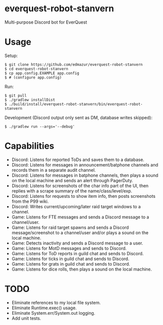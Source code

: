 # everquest-robot-stanvern
Multi-purpose Discord bot for EverQuest

# Usage

Setup:

```
$ git clone https://github.com/edmazur/everquest-robot-stanvern
$ cd everquest-robot-stanvern
$ cp app.config.EXAMPLE app.config
$ # (configure app.config)
```

Run:

```
$ git pull
$ ./gradlew installDist
$ ./build/install/everquest-robot-stanvern/bin/everquest-robot-stanvern
```

Development (Discord output only sent as DM, database writes skipped):

```
$ ./gradlew run --args='--debug'
```

# Capabilities
- Discord: Listens for reported ToDs and saves them to a database.
- Discord: Listens for messages in announcement/batphone channels and records them in a separate audit channel.
- Discord: Listens for messages in batphone channels, then plays a sound on the local machine and sends an alert through PagerDuty.
- Discord: Listens for screenshots of the char info part of the UI, then replies with a scrape summary of the name/class/level/exp.
- Discord: Listens for requests to show item info, then posts screenshots from the P99 wiki.
- Discord: Writes current/upcoming/later raid target windows to a channel.
- Game: Listens for FTE messages and sends a Discord message to a channel/user.
- Game: Listens for raid target spawns and sends a Discord message/screenshot to a channel/user and/or plays a sound on the local machine.
- Game: Detects inactivity and sends a Discord message to a user.
- Game: Listens for MotD messages and sends to Discord.
- Game: Listens for ToD reports in guild chat and sends to Discord.
- Game: Listens for ticks in guild chat and sends to Discord.
- Game: Listens for grats in guild chat and sends to Discord.
- Game: Listens for dice rolls, then plays a sound on the local machine.

# TODO
- Eliminate references to my local file system.
- Eliminate Runtime.exec() usage.
- Eliminate System.err/System.out logging.
- Add unit tests.
